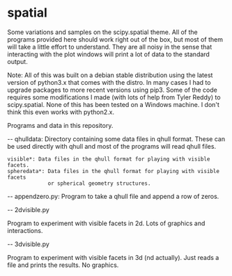 # spatial

Some variations and samples on the scipy.spatial theme.  All of the
programs provided here should work right out of the box, but most of
them will take a little effort to understand.  They are all noisy in
the sense that interacting with the plot windows will print a lot of
data to the standard output.

Note: All of this was built on a debian stable distribution using the
latest version of python3.x that comes with the distro.  In many cases
I had to upgrade packages to more recent versions using pip3.  Some of
the code requires some modifications I made (with lots of help from
Tyler Reddy) to scipy.spatial.  None of this has been tested on a
Windows machine.  I don't think this even works with python2.x.

Programs and data in this repository.

-- qhulldata: Directory containing some data files in qhull format.  These can
   be used directly with qhull and most of the programs will read qhull files.
  
    visible*: Data files in the qhull format for playing with visible facets.
    spheredata*: Data files in the qhull format for playing with visible facets
                 or spherical geometry structures.

-- appendzero.py: Program to take a qhull file and append a row of zeros.

-- 2dvisible.py

  Program to experiment with visible facets in 2d.  Lots of graphics and interactions.

-- 3dvisible.py

  Program to experiment with visible facets in 3d (nd actually).  Just reads a file
  and prints the results.  No graphics.


